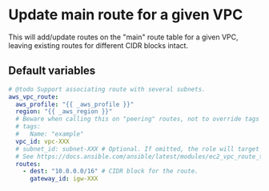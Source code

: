 # Update main route for a given VPC
This will add/update routes on the "main" route table for a given VPC, leaving existing routes for different CIDR blocks intact.
<!--TOC-->
<!--ENDTOC-->

<!--ROLEVARS-->
## Default variables
```yaml
# @todo Support associating route with several subnets.
aws_vpc_route:
  aws_profile: "{{ _aws_profile }}"
  region: "{{ _aws_region }}"
  # Beware when calling this on "peering" routes, not to override tags with the target peer's one.
  # tags:
  #   Name: "example"
  vpc_id: vpc-XXX
  # subnet_id: subnet-XXX # Optional. If omitted, the role will target the "main" route for the VPC. Else a route will be created for the subnets.
  # See https://docs.ansible.com/ansible/latest/modules/ec2_vpc_route_table_module.html#parameter-routes
  routes:
    - dest: "10.0.0.0/16" # CIDR block for the route.
      gateway_id: igw-XXX

```

<!--ENDROLEVARS-->
